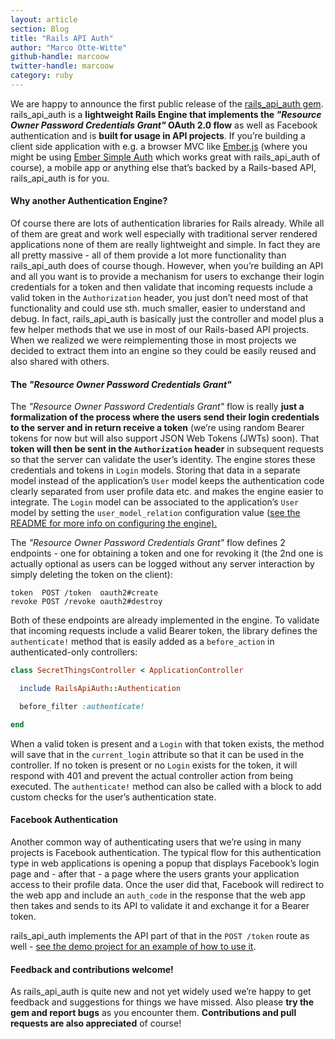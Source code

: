 ```yaml
---
layout: article
section: Blog
title: "Rails API Auth"
author: "Marco Otte-Witte"
github-handle: marcoow
twitter-handle: marcoow
category: ruby
---
```

We are happy to announce the first public release of the [rails_api_auth gem](https://github.com/simplabs/rails_api_auth). rails_api_auth is a **lightweight Rails Engine that implements the _"Resource Owner Password Credentials Grant"_ OAuth 2.0 flow** as well as Facebook authentication and is **built for usage in API projects**. If you’re building a client side application with e.g. a browser MVC like [Ember.js](http://emberjs.com) (where you might be using [Ember Simple Auth](https://github.com/simplabs/ember-simple-auth) which works great with rails_api_auth of course), a mobile app or anything else that’s backed by a Rails-based API, rails_api_auth is for you.

<!--break-->

#### Why another Authentication Engine?

Of course there are lots of authentication libraries for Rails already. While all of them are great and work well especially with traditional server rendered applications none of them are really lightweight and simple. In fact they are all pretty massive - all of them provide a lot more functionality than rails_api_auth does of course though. However, when you’re building an API and all you want is to provide a mechanism for users to exchange their login credentials for a token and then validate that incoming requests include a valid token in the `Authorization` header, you just don’t need most of that functionality and could use sth. much smaller, easier to understand and debug. In fact, rails_api_auth is basically just the controller and model plus a few helper methods that we use in most of our Rails-based API projects. When we realized we were reimplementing those in most projects we decided to extract them into an engine so they could be easily reused and also shared with others.

#### The _"Resource Owner Password Credentials Grant"_

The _"Resource Owner Password Credentials Grant"_ flow is really **just a formalization of the process where the users send their login credentials to the server and in return receive a token** (we’re using random Bearer tokens for now but will also support JSON Web Tokens (JWTs) soon). That **token will then be sent in the `Authorization` header** in subsequent requests so that the server can validate the user’s identity. The engine stores these credentials and tokens in `Login` models. Storing that data in a separate model instead of the application’s `User` model keeps the authentication code clearly separated from user profile data etc. and makes the engine easier to integrate. The `Login` model can be associated to the application’s `User` model by setting the `user_model_relation` configuration value ([see the README for more info on configuring the engine).](https://github.com/simplabs/rails_api_auth#configuration)

The _"Resource Owner Password Credentials Grant"_ flow defines 2 endpoints - one for obtaining a token and one for revoking it (the 2nd one is actually optional as users can be logged without any server interaction by simply deleting the token on the client):

```
token  POST /token  oauth2#create
revoke POST /revoke oauth2#destroy
```

Both of these endpoints are already implemented in the engine. To validate that incoming requests include a valid Bearer token, the library defines the `authenticate!` method that is easily added as a `before_action` in authenticated-only controllers:

```ruby
class SecretThingsController < ApplicationController

  include RailsApiAuth::Authentication

  before_filter :authenticate!

end
```

When a valid token is present and a `Login` with that token exists, the method will save that in the `current_login` attribute so that it can be used in the controller. If no token is present or no `Login` exists for the token, it will respond with 401 and prevent the actual controller action from being executed. The `authenticate!` method can also be called with a block to add custom checks for the user’s authentication state.

#### Facebook Authentication

Another common way of authenticating users that we’re using in many projects is Facebook authentication. The typical flow for this authentication type in web applications is opening a popup that displays Facebook’s login page and - after that - a page where the users grants your application access to their profile data. Once the user did that, Facebook will redirect to the web app and include an `auth_code` in the response that the web app then takes and sends to its API to validate it and exchange it for a Bearer token.

rails_api_auth implements the API part of that in the `POST /token` route as well - [see the demo project for an example of how to use it](https://github.com/simplabs/rails_api_auth-demo#facebook-authentication).

#### Feedback and contributions welcome!

As rails_api_auth is quite new and not yet widely used we’re happy to get feedback and suggestions for things we have missed. Also please **try the gem and report bugs** as you encounter them. **Contributions and pull requests are also appreciated** of course!
